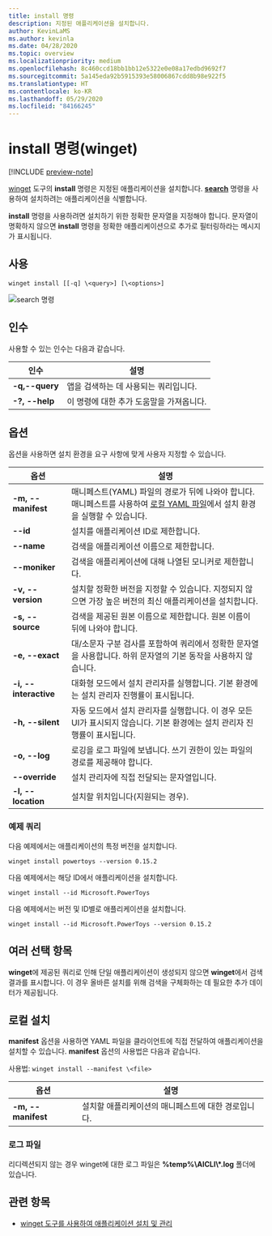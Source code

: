 ```yaml
---
title: install 명령
description: 지정된 애플리케이션을 설치합니다.
author: KevinLaMS
ms.author: kevinla
ms.date: 04/28/2020
ms.topic: overview
ms.localizationpriority: medium
ms.openlocfilehash: 8c460ccd18bb1bb12e5322e0e08a17edbd9692f7
ms.sourcegitcommit: 5a145eda92b5915393e58006867cdd8b98e922f5
ms.translationtype: HT
ms.contentlocale: ko-KR
ms.lasthandoff: 05/29/2020
ms.locfileid: "84166245"
---
```

# <a name="install-command-winget"></a>install 명령(winget)

[!INCLUDE [preview-note](../../includes/package-manager-preview.md)]

[winget](index.md) 도구의 **install** 명령은 지정된 애플리케이션을 설치합니다. [**search**](search.md) 명령을 사용하여 설치하려는 애플리케이션을 식별합니다.  

**install** 명령을 사용하려면 설치하기 위한 정확한 문자열을 지정해야 합니다. 문자열이 명확하지 않으면 **install** 명령을 정확한 애플리케이션으로 추가로 필터링하라는 메시지가 표시됩니다.

## <a name="usage"></a>사용

`winget install [[-q] \<query>] [\<options>]`

![search 명령](images\install.png)

## <a name="arguments"></a>인수

사용할 수 있는 인수는 다음과 같습니다.

| 인수      | 설명 |
|-------------|-------------|  
| **-q,--query**  |  앱을 검색하는 데 사용되는 쿼리입니다. |
| **-?, --help** |  이 명령에 대한 추가 도움말을 가져옵니다. |

## <a name="options"></a>옵션

옵션을 사용하면 설치 환경을 요구 사항에 맞게 사용자 지정할 수 있습니다.

| 옵션      | 설명 |
|-------------|-------------|  
| **-m, --manifest** |   매니페스트(YAML) 파일의 경로가 뒤에 나와야 합니다. 매니페스트를 사용하여 [로컬 YAML 파일](#local-install)에서 설치 환경을 실행할 수 있습니다. |
| **--id**    |  설치를 애플리케이션 ID로 제한합니다.   |  
| **--name**   |  검색을 애플리케이션 이름으로 제한합니다. |  
| **--moniker**   | 검색을 애플리케이션에 대해 나열된 모니커로 제한합니다. |  
| **-v, --version**  |  설치할 정확한 버전을 지정할 수 있습니다. 지정되지 않으면 가장 높은 버전의 최신 애플리케이션을 설치합니다. |  
| **-s, --source**   |  검색을 제공된 원본 이름으로 제한합니다. 원본 이름이 뒤에 나와야 합니다. |  
| **-e, --exact**   |   대/소문자 구분 검사를 포함하여 쿼리에서 정확한 문자열을 사용합니다. 하위 문자열의 기본 동작을 사용하지 않습니다. |  
| **-i, --interactive** |  대화형 모드에서 설치 관리자를 실행합니다. 기본 환경에는 설치 관리자 진행률이 표시됩니다. |  
| **-h, --silent** |  자동 모드에서 설치 관리자를 실행합니다. 이 경우 모든 UI가 표시되지 않습니다. 기본 환경에는 설치 관리자 진행률이 표시됩니다. |  
| **-o, --log**  |  로깅을 로그 파일에 보냅니다. 쓰기 권한이 있는 파일의 경로를 제공해야 합니다. |
| **--override** | 설치 관리자에 직접 전달되는 문자열입니다.    |
| **-l, --location** |    설치할 위치입니다(지원되는 경우). |

### <a name="example-queries"></a>예제 쿼리

다음 예제에서는 애플리케이션의 특정 버전을 설치합니다.

```CMD
winget install powertoys --version 0.15.2
```

다음 예제에서는 해당 ID에서 애플리케이션을 설치합니다.

```CMD
winget install --id Microsoft.PowerToys
```

다음 예제에서는 버전 및 ID별로 애플리케이션을 설치합니다.

```CMD
winget install --id Microsoft.PowerToys --version 0.15.2
```

## <a name="multiple-selections"></a>여러 선택 항목

**winget**에 제공된 쿼리로 인해 단일 애플리케이션이 생성되지 않으면 **winget**에서 검색 결과를 표시합니다. 이 경우 올바른 설치를 위해 검색을 구체화하는 데 필요한 추가 데이터가 제공됩니다.

## <a name="local-install"></a>로컬 설치

**manifest** 옵션을 사용하면 YAML 파일을 클라이언트에 직접 전달하여 애플리케이션을 설치할 수 있습니다. **manifest** 옵션의 사용법은 다음과 같습니다.

사용법: `winget install --manifest \<file>`

| 옵션  | 설명 |
|-------------|-------------|  
|  **-m, --manifest** | 설치할 애플리케이션의 매니페스트에 대한 경로입니다. |

### <a name="log-files"></a>로그 파일

리디렉션되지 않는 경우 winget에 대한 로그 파일은 **\%temp%\\AICLI\\*.log** 폴더에 있습니다.

## <a name="related-topics"></a>관련 항목

* [winget 도구를 사용하여 애플리케이션 설치 및 관리](index.md)
